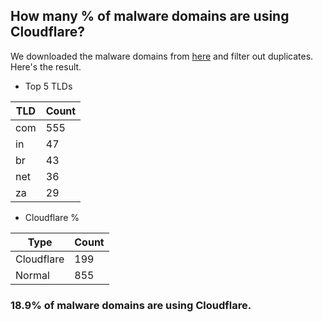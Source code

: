 ## How many % of malware domains are using Cloudflare?


We downloaded the malware domains from [here](https://urlhaus.abuse.ch) and filter out duplicates.
Here's the result.


[//]: # (start replacement)


- Top 5 TLDs

| TLD | Count |
| --- | --- |
| com | 555 |
| in | 47 |
| br | 43 |
| net | 36 |
| za | 29 |


- Cloudflare %

| Type | Count |
| --- | --- |
| Cloudflare | 199 |
| Normal | 855 |


### 18.9% of malware domains are using Cloudflare.